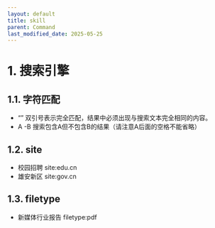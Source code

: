 ```yaml
---
layout: default
title: skill
parent: Command
last_modified_date: 2025-05-25
---
```


# 1. 搜索引擎

## 1.1. 字符匹配
- “” 双引号表示完全匹配，结果中必须出现与搜索文本完全相同的内容。
- A -B 搜索包含A但不包含B的结果（请注意A后面的空格不能省略）

## 1.2. site
- 校园招聘 site:edu.cn
- 雄安新区 site:gov.cn

## 1.3. filetype
- 新媒体行业报告 filetype:pdf